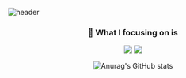 ![header](https://capsule-render.vercel.app/api?type=wave&color=auto&height=300&section=header&text=I%20am%20Beenthlete&fontSize=90)

<div align=center>

### 🔭 What I focusing on is

 <img src="https://img.shields.io/badge/Java-6DB33F?style=flat&logo=Java&logoColor=white"/>   <img src="https://img.shields.io/badge/Spring-6DB33F?style=flat&logo=Spring&logoColor=white"/>
















 ![Anurag's GitHub stats](https://github-readme-stats.vercel.app/api?username=BeenRepo&show_icons=true&theme=radical)
<!--
**BeenRepo/BeenRepo** is a ✨ _special_ ✨ repository because its `README.md` (this file) appears on your GitHub profile.

Here are some ideas to get you started:

- 🔭 I’m currently working on ...
- 🌱 I’m currently learning ...
- 👯 I’m looking to collaborate on ...
- 🤔 I’m looking for help with ...
- 💬 Ask me about ...
- 📫 How to reach me: ...
- 😄 Pronouns: ...
- ⚡ Fun fact: ...
-->
</div>
